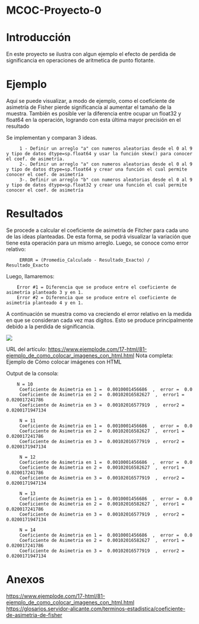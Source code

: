 # MCOC-Proyecto-0

<b> <H1> Introducción </H1> </b> 

En este proyecto se ilustra con algun ejemplo el efecto de perdida de significancia en  operaciones  de  aritmetica  de  punto  flotante.

<b> <H1> Ejemplo </H1> </b> 

Aquí se puede visualizar, a modo de ejemplo, como el coeficiente de asimetría de Fisher pierde significancia al aumentar el tamaño de la muestra. También es posible ver la diferencia entre ocupar un float32 y float64 en la operación, logrando con esta última mayor precisión en el resultado

Se implementan y comparan 3 ideas.

         1 - Definir un arreglo "a" con numeros aleatorias desde el 0 al 9 y tipo de datos dtype=sp.float64 y usar la función skew() para conocer el coef. de asimetría.
         2-. Definir un arreglo "a" con numeros aleatorias desde el 0 al 9 y tipo de datos dtype=sp.float64 y crear una función el cual permite conocer el coef. de asimetría
         3-. Definir un arreglo "b" con numeros aleatorias desde el 0 al 9 y tipo de datos dtype=sp.float32 y crear una función el cual permite conocer el coef. de asimetría
        

<b> <H1> Resultados </H1> </b> 
         Se procede a calcular el coeficiente de asimetría de Fitcher para cada uno de las ideas planteadas. De esta forma, se podrá visualizar la variación que tiene esta operación para un mismo arreglo.
         Luego, se conoce como error relativo:

         ERROR = (Promedio_Calculado - Resultado_Exacto) / Resultado_Exacto
         
Luego, llamaremos:

        Error #1 = Diferencia que se produce entre el coeficiente de asimetría planteado 3 y en 1.
        Error #2 = Diferencia que se produce entre el coeficiente de asimetría planteado 4 y en 1.
        
A continuación se muestra como va creciendo el error relativo en la medida en que se consideran cada vez mas dígitos. Esto se produce principalmente debido a la perdida de significancia.


<img src="imagenHTML.jpg">

URL del artículo: https://www.ejemplode.com/17-html/81-ejemplo_de_como_colocar_imagenes_con_html.html
Nota completa: Ejemplo de Cómo colocar imágenes con HTML
        
Output de la consola:        

        N = 10
         Coeficiente de Asimetria en 1 =  0.0010001456686  ,  error =  0.0
         Coeficiente de Asimetria en 2 =  0.00102016582627  ,  error1 =  0.020017241786
         Coeficiente de Asimetria en 3 =  0.00102016577919  ,  error2 =  0.0200171947134
          
         N = 11
         Coeficiente de Asimetria en 1 =  0.0010001456686  ,  error =  0.0
         Coeficiente de Asimetria en 2 =  0.00102016582627  ,  error1 =  0.020017241786
         Coeficiente de Asimetria en 3 =  0.00102016577919  ,  error2 =  0.0200171947134

         N = 12
         Coeficiente de Asimetria en 1 =  0.0010001456686  ,  error =  0.0
         Coeficiente de Asimetria en 2 =  0.00102016582627  ,  error1 =  0.020017241786
         Coeficiente de Asimetria en 3 =  0.00102016577919  ,  error2 =  0.0200171947134

         N = 13
         Coeficiente de Asimetria en 1 =  0.0010001456686  ,  error =  0.0
         Coeficiente de Asimetria en 2 =  0.00102016582627  ,  error1 =  0.020017241786
         Coeficiente de Asimetria en 3 =  0.00102016577919  ,  error2 =  0.0200171947134

         N = 14
         Coeficiente de Asimetria en 1 =  0.0010001456686  ,  error =  0.0
         Coeficiente de Asimetria en 2 =  0.00102016582627  ,  error1 =  0.020017241786
         Coeficiente de Asimetria en 3 =  0.00102016577919  ,  error2 =  0.0200171947134





# Anexos

https://www.ejemplode.com/17-html/81-ejemplo_de_como_colocar_imagenes_con_html.html
https://glosarios.servidor-alicante.com/terminos-estadistica/coeficiente-de-asimetria-de-fisher



